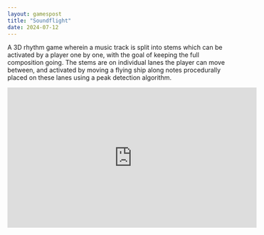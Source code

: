 ```yaml
---
layout: gamespost
title: "Soundflight"
date: 2024-07-12
---
```


A 3D rhythm game wherein a music track is split into stems which can be activated by a player one by one, with the goal of keeping the full composition going. The stems are on individual lanes the player can move between, and activated by moving a flying ship along notes procedurally placed on these lanes using a peak detection algorithm.

<center>
<iframe width="560" height="315" src="https://www.youtube.com/embed/W1qwlefRuRY?si=ObNz-1h1PSwD8vjt" title="YouTube video player" frameborder="0" allow="accelerometer; autoplay; clipboard-write; encrypted-media; gyroscope; picture-in-picture; web-share" referrerpolicy="strict-origin-when-cross-origin" allowfullscreen></iframe>
</center>